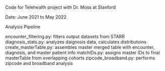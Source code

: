 Code for Telehealth project with Dr. Moss at Stanford

Date: June 2021 to May 2022

Analysis Pipeline

encounter_filtering.py: filters output datasets from STARR
diagnosis_stats.py: analyzes daignosis data, calculates distributoins
create_masterTable.py: assembles master merged table with encounter, diagnosis, and master patient info
matchIDs.py: assigns master IDs to final masterTable from overlapping cohorts
zipcode_broadband.py: performs zipcode and broadband analysis
